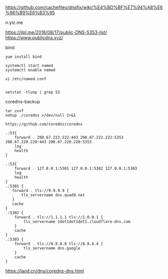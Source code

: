https://github.com/cachefiles/dnsfix/wiki/%E4%BD%BF%E7%94%A8%E6%96%B9%E6%B3%95

n.yiz.me

https://ilpl.me/2018/08/17/public-DNS-5353-list/ https://www.publicdns.xyz/


bind
```
yum install bind

systemctl start named
systemctl enable named

vi /etc/named.conf


netstat -tlunp | grep 53
```

coredns-backup

```
tar zxvf
nohup ./coredns >/dev/null 2>&1 

https://github.com/coredns/coredns
```

```
.:53{
    forward . 208.67.222.222:443 208.67.222.222:5353 208.67.220.220:443 208.67.220.220:5353
    log
    health
}
```
```
.:53{
    forward . 127.0.0.1:5301 127.0.0.1:5302 127.0.0.1:5303
    log
    health
}
.:5301 {
   forward . tls://9.9.9.9 {
       tls_servername dns.quad9.net
   }
   cache
}
.:5302 {
    forward . tls://1.1.1.1 tls://1.0.0.1 {
        tls_servername 1dot1dot1dot1.cloudflare-dns.com
    }
    cache
}
.:5303 {
    forward . tls://8.8.8.8 tls://8.8.4.4 {
        tls_servername dns.google
    }
    cache
}
```

https://laod.cn/dns/coredns-dns.html
